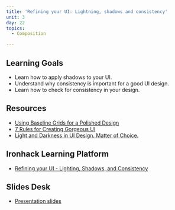 ```yaml
---
title: 'Refining your UI: Lightning, shadows and consistency'
unit: 3
day: 22
topics:
  - Composition

---
```

Learning Goals
--------------

- Learn how to apply shadows to your UI.
- Understand why consistency is important for a good UI design.
- Learn how to check for consistency in your design.

Resources
---------

- [Using Baseline Grids for a Polished Design](https://www.youtube.com/watch?v=-Kp66bBZoy8)
- [7 Rules for Creating Gorgeous UI ](https://medium.com/@erikdkennedy/7-rules-for-creating-gorgeous-ui-part-1-559d4e805cda)
- [Light and Darkness in UI Design. Matter of Choice.](https://uxplanet.org/light-and-darkness-in-ui-design-matter-of-choice-954e47c92ce7)

Ironhack Learning Platform
--------------------------

- [Refining your UI - Lighting, Shadows, and Consistency](http://learn.ironhack.com/#/learning_unit/7079)

Slides Desk
-----------

- [Presentation slides](https://docs.google.com/presentation/d/13POnLVbWj5vc2dLzUWWQu2lIJO2UV_iZAhaXslJeG9k/edit#slide=id.g4123adfa1f_2_50)
